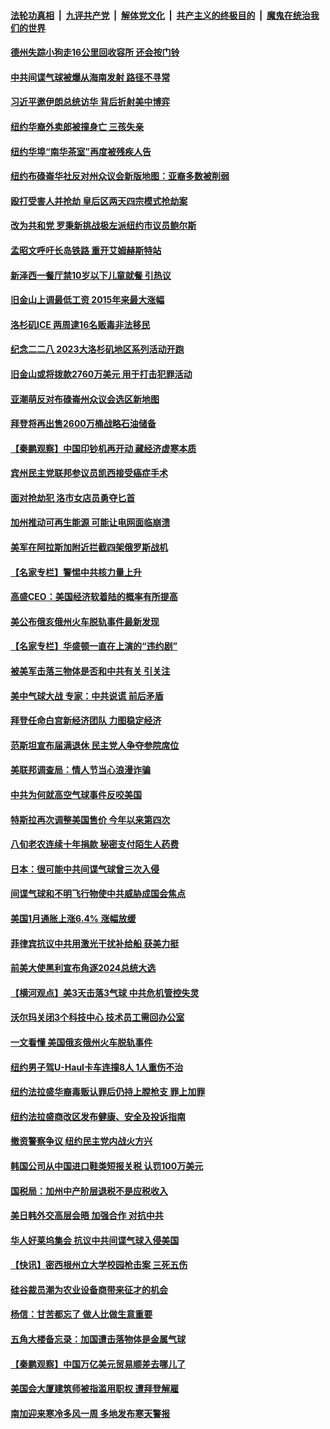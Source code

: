 ####  [法轮功真相](../../../../basic/blob/master/README.md?t=02160012) &nbsp;|&nbsp; [九评共产党](../../../../9ping.md/blob/master/README.md?t=02160012) &nbsp;|&nbsp; [解体党文化](../../../../jtdwh.md/blob/master/README.md?t=02160012)  &nbsp;|&nbsp; [共产主义的终极目的](../../../../gczydzjmd.md/blob/master/README.md?t=02160012) &nbsp;|&nbsp; [魔鬼在统治我们的世界](../../../../mgztzwmdsj.md/blob/master/README.md?t=02160012) 

#### [德州失踪小狗走16公里回收容所 还会按门铃](../pages/nsc412/n13930037.md?t=02160012) 



#### [中共间谍气球被爆从海南发射 路径不寻常](../pages/nsc412/n13930120.md?t=02160012) 

#### [习近平邀伊朗总统访华 背后折射美中博弈](../pages/nsc412/n13929854.md?t=02160012) 

#### [纽约华裔外卖郎被撞身亡 三孩失亲](../pages/nsc412/n13930096.md?t=02160012) 

#### [纽约华埠“南华茶室”再度被残疾人告](../pages/nsc412/n13930089.md?t=02160012) 

#### [纽约布碌崙华社反对州众议会新版地图：亚裔多数被削弱](../pages/nsc412/n13930006.md?t=02160012) 

#### [殴打受害人并抢劫 皇后区两天四宗模式抢劫案](../pages/nsc412/n13930092.md?t=02160012) 

#### [改为共和党 罗秉新挑战极左派纽约市议员鲍尔斯](../pages/nsc412/n13930101.md?t=02160012) 

#### [孟昭文呼吁长岛铁路 重开艾姆赫斯特站](../pages/nsc412/n13930087.md?t=02160012) 

#### [新泽西一餐厅禁10岁以下儿童就餐 引热议](../pages/nsc412/n13929958.md?t=02160012) 

#### [旧金山上调最低工资 2015年来最大涨幅](../pages/nsc412/n13930082.md?t=02160012) 

#### [洛杉矶ICE 两周逮16名贩毒非法移民](../pages/nsc412/n13930099.md?t=02160012) 

#### [纪念二二八 2023大洛杉矶地区系列活动开跑](../pages/nsc412/n13930067.md?t=02160012) 

#### [旧金山或将拨款2760万美元 用于打击犯罪活动](../pages/nsc412/n13930064.md?t=02160012) 

#### [亚潮萌反对布碌崙州众议会选区新地图](../pages/nsc412/n13929998.md?t=02160012) 

#### [拜登将再出售2600万桶战略石油储备](../pages/nsc412/n13929895.md?t=02160012) 

#### [【秦鹏观察】中国印钞机再开动 藏经济虚寒本质](../pages/nsc412/n13929951.md?t=02160012) 

#### [宾州民主党联邦参议员凯西接受癌症手术](../pages/nsc412/n13929912.md?t=02160012) 

#### [面对抢劫犯   洛市女店员勇夺匕首](../pages/nsc412/n13929950.md?t=02160012) 

#### [加州推动可再生能源 可能让电网面临崩溃](../pages/nsc412/n13929907.md?t=02160012) 

#### [美军在阿拉斯加附近拦截四架俄罗斯战机](../pages/nsc412/n13929838.md?t=02160012) 

#### [【名家专栏】警惕中共核力量上升](../pages/nsc412/n13929656.md?t=02160012) 

#### [高盛CEO：美国经济软着陆的概率有所提高](../pages/nsc412/n13929891.md?t=02160012) 

#### [美公布俄亥俄州火车脱轨事件最新发现](../pages/nsc412/n13929828.md?t=02160012) 

#### [【名家专栏】华盛顿一直在上演的“违约剧”](../pages/nsc412/n13929645.md?t=02160012) 

#### [被美军击落三物体是否和中共有关 引关注](../pages/nsc412/n13929761.md?t=02160012) 

#### [美中气球大战 专家：中共说谎 前后矛盾](../pages/nsc412/n13929783.md?t=02160012) 

#### [拜登任命白宫新经济团队 力图稳定经济](../pages/nsc412/n13929778.md?t=02160012) 

#### [范斯坦宣布届满退休 民主党人争夺参院席位](../pages/nsc412/n13929770.md?t=02160012) 

#### [美联邦调查局：情人节当心浪漫诈骗](../pages/nsc412/n13929381.md?t=02160012) 

#### [中共为何就高空气球事件反咬美国](../pages/nsc412/n13929775.md?t=02160012) 

#### [特斯拉再次调整美国售价 今年以来第四次](../pages/nsc412/n13929751.md?t=02160012) 

#### [八旬老农连续十年捐款 秘密支付陌生人药费](../pages/nsc412/n13929412.md?t=02160012) 

#### [日本：很可能中共间谍气球曾三次入侵](../pages/nsc412/n13929753.md?t=02160012) 

#### [间谍气球和不明飞行物使中共威胁成国会焦点](../pages/nsc412/n13929720.md?t=02160012) 

#### [美国1月通胀上涨6.4% 涨幅放缓](../pages/nsc412/n13929732.md?t=02160012) 

#### [菲律宾抗议中共用激光干扰补给船 获美力挺](../pages/nsc412/n13929657.md?t=02160012) 

#### [前美大使黑利宣布角逐2024总统大选](../pages/nsc412/n13929672.md?t=02160012) 

#### [【横河观点】美3天击落3气球 中共危机管控失灵](../pages/nsc412/n13929694.md?t=02160012) 



#### [沃尔玛关闭3个科技中心 技术员工需回办公室](../pages/nsc412/n13929474.md?t=02160012) 

#### [一文看懂 美国俄亥俄州火车脱轨事件](../pages/nsc412/n13929399.md?t=02160012) 

#### [纽约男子驾U-Haul卡车连撞8人 1人重伤不治](../pages/nsc412/n13929383.md?t=02160012) 

#### [纽约法拉盛华裔毒贩认罪后仍持上膛枪支 罪上加罪](../pages/nsc412/n13929386.md?t=02160012) 

#### [纽约法拉盛商改区发布健康、安全及投诉指南](../pages/nsc412/n13929349.md?t=02160012) 

#### [撤资警察争议 纽约民主党内战火方兴](../pages/nsc412/n13929368.md?t=02160012) 

#### [韩国公司从中国进口鞋类短报关税 认罚100万美元](../pages/nsc412/n13929373.md?t=02160012) 

#### [国税局：加州中产阶层退税不是应税收入](../pages/nsc412/n13929394.md?t=02160012) 

#### [美日韩外交高层会晤 加强合作 对抗中共](../pages/nsc412/n13929342.md?t=02160012) 

#### [华人好莱坞集会 抗议中共间谍气球入侵美国](../pages/nsc412/n13929380.md?t=02160012) 

#### [【快讯】密西根州立大学校园枪击案 三死五伤](../pages/nsc412/n13929314.md?t=02160012) 

#### [硅谷裁员潮为农业设备商带来征才的机会](../pages/nsc412/n13929220.md?t=02160012) 

#### [杨信：甘苦都忘了 做人比做生意重要](../pages/nsc412/n13929296.md?t=02160012) 

#### [五角大楼备忘录：加国遭击落物体是金属气球](../pages/nsc412/n13929225.md?t=02160012) 

#### [【秦鹏观察】中国万亿美元贸易顺差去哪儿了](../pages/nsc412/n13929231.md?t=02160012) 

#### [美国会大厦建筑师被指滥用职权 遭拜登解雇](../pages/nsc412/n13929178.md?t=02160012) 

#### [南加迎来寒冷多风一周 多地发布寒天警报](../pages/nsc412/n13929230.md?t=02160012) 

